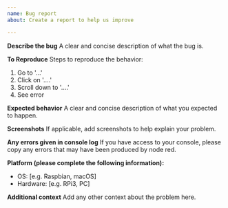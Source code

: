 ```yaml
---
name: Bug report
about: Create a report to help us improve

---
```


**Describe the bug**
A clear and concise description of what the bug is.

**To Reproduce**
Steps to reproduce the behavior:
1. Go to '...'
2. Click on '....'
3. Scroll down to '....'
4. See error

**Expected behavior**
A clear and concise description of what you expected to happen.

**Screenshots**
If applicable, add screenshots to help explain your problem.

**Any errors given in console log**
If you have access to your console, please copy any errors that may have been produced by node red.

**Platform (please complete the following information):**
 - OS: [e.g. Raspbian, macOS]
 - Hardware: [e.g. RPi3, PC]

**Additional context**
Add any other context about the problem here.
